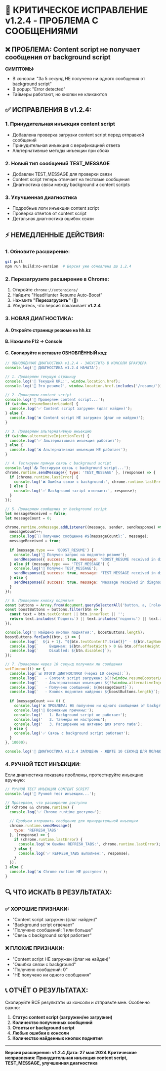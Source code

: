 # 🚨 КРИТИЧЕСКОЕ ИСПРАВЛЕНИЕ v1.2.4 - ПРОБЛЕМА С СООБЩЕНИЯМИ

## ❌ ПРОБЛЕМА: Content script не получает сообщения от background script

**СИМПТОМЫ:**
- В консоли: "За 5 секунд НЕ получено ни одного сообщения от background script"
- В popup: "Error detected"
- Таймеры работают, но кнопки не кликаются

## ✅ ИСПРАВЛЕНИЯ В v1.2.4:

### 1. Принудительная инъекция content script
- Добавлена проверка загрузки content script перед отправкой сообщений
- Принудительная инъекция с верификацией ответа
- Альтернативные методы инъекции при сбоях

### 2. Новый тип сообщений TEST_MESSAGE
- Добавлен TEST_MESSAGE для проверки связи
- Content script теперь отвечает на тестовые сообщения
- Диагностика связи между background и content scripts

### 3. Улучшенная диагностика
- Подробные логи инъекции content script
- Проверка ответов от content script
- Детальная диагностика ошибок связи

## ⚡ НЕМЕДЛЕННЫЕ ДЕЙСТВИЯ:

### 1. Обновите расширение:
```bash
git pull
npm run build:no-version  # Версия уже обновлена до 1.2.4
```

### 2. Перезагрузите расширение в Chrome:
1. Откройте `chrome://extensions/`
2. Найдите "HeadHunter Resume Auto-Boost"
3. Нажмите **"Перезагрузить"** (🔄)
4. Убедитесь, что версия показывает **v1.2.4**

### 3. НОВАЯ ДИАГНОСТИКА:

#### A. Откройте страницу резюме на hh.kz
#### B. Нажмите F12 → Console
#### C. Скопируйте и вставьте ОБНОВЛЁННЫЙ код:

```javascript
// ОБНОВЛЁННАЯ ДИАГНОСТИКА v1.2.4 - ЗАПУСТИТЬ В КОНСОЛИ БРАУЗЕРА
console.log('🚨 ДИАГНОСТИКА v1.2.4 НАЧАТА');

// 1. Проверяем текущую страницу
console.log('📍 Текущий URL:', window.location.href);
console.log('📍 Это резюме?', window.location.href.includes('/resume/'));

// 2. Проверяем content script
console.log('🔧 Проверяем content script...');
if (window.resumeBoosterLoaded) {
  console.log('✅ Content script загружен (флаг найден)');
} else {
  console.log('❌ Content script НЕ загружен (флаг не найден)');
}

// 3. Проверяем альтернативную инъекцию
if (window.alternativeInjectionTest) {
  console.log('✅ Альтернативная инъекция работает');
} else {
  console.log('❌ Альтернативная инъекция НЕ работает');
}

// 4. Тестируем прямую связь с background script
console.log('📤 Тестируем связь с background script...');
chrome.runtime.sendMessage({ type: 'TEST_MESSAGE' }, (response) => {
  if (chrome.runtime.lastError) {
    console.log('❌ Ошибка связи с background:', chrome.runtime.lastError);
  } else {
    console.log('✅ Background script отвечает:', response);
  }
});

// 5. Проверяем сообщения от background script
let messageReceived = false;
let messageCount = 0;

chrome.runtime.onMessage.addListener((message, sender, sendResponse) => {
  messageCount++;
  console.log(`📨 Получено сообщение #${messageCount}:`, message);
  messageReceived = true;
  
  if (message.type === 'BOOST_RESUME') {
    console.log('🎯 Получен запрос на поднятие резюме');
    sendResponse({ success: true, message: 'BOOST_RESUME received in diagnostic' });
  } else if (message.type === 'TEST_MESSAGE') {
    console.log('🧪 Получен TEST_MESSAGE');
    sendResponse({ success: true, message: 'TEST_MESSAGE received in diagnostic' });
  } else {
    sendResponse({ success: true, message: 'Message received in diagnostic' });
  }
});

// 6. Проверяем кнопку поднятия
const buttons = Array.from(document.querySelectorAll('button, a, [role="button"]'));
const boostButtons = buttons.filter(btn => {
  const text = btn.textContent || btn.innerText || '';
  return text.includes('Поднять') || text.includes('поднять') || text.includes('Boost');
});

console.log('🎯 Найдено кнопок поднятия:', boostButtons.length);
boostButtons.forEach((btn, i) => {
  console.log(`  ${i + 1}. "${btn.textContent?.trim()}" - ${btn.tagName} - ${btn.className}`);
  console.log(`     Видимая: ${btn.offsetWidth > 0 && btn.offsetHeight > 0}`);
  console.log(`     Disabled: ${btn.disabled}`);
});

// 7. Проверяем через 10 секунд получили ли сообщения
setTimeout(() => {
  console.log(`📊 ИТОГИ ДИАГНОСТИКИ (через 10 секунд):`);
  console.log(`   - Content script загружен: ${!!window.resumeBoosterLoaded}`);
  console.log(`   - Альтернативная инъекция: ${!!window.alternativeInjectionTest}`);
  console.log(`   - Получено сообщений: ${messageCount}`);
  console.log(`   - Кнопок поднятия найдено: ${boostButtons.length}`);
  
  if (messageCount === 0) {
    console.log('❌ ПРОБЛЕМА: НЕ получено ни одного сообщения от background script');
    console.log('🔧 Возможные причины:');
    console.log('   1. Background script не работает');
    console.log('   2. Таймеры не настроены');
    console.log('   3. Расширение не активно для этого таба');
  } else {
    console.log('✅ Связь с background script работает');
  }
}, 10000);

console.log('🚨 ДИАГНОСТИКА v1.2.4 ЗАПУЩЕНА - ЖДИТЕ 10 СЕКУНД ДЛЯ ПОЛНЫХ РЕЗУЛЬТАТОВ');
```

### 4. РУЧНОЙ ТЕСТ ИНЪЕКЦИИ:

Если диагностика показала проблемы, протестируйте инъекцию вручную:

```javascript
// РУЧНОЙ ТЕСТ ИНЪЕКЦИИ CONTENT SCRIPT
console.log('🔧 Ручной тест инъекции...');

// Проверяем, что расширение доступно
if (chrome && chrome.runtime) {
  console.log('✅ Chrome runtime доступен');
  
  // Пробуем отправить сообщение для принудительной инъекции
  chrome.runtime.sendMessage({ 
    type: 'REFRESH_TABS' 
  }, (response) => {
    if (chrome.runtime.lastError) {
      console.log('❌ Ошибка REFRESH_TABS:', chrome.runtime.lastError);
    } else {
      console.log('✅ REFRESH_TABS выполнен:', response);
    }
  });
} else {
  console.log('❌ Chrome runtime НЕ доступен');
}
```

## 🔍 ЧТО ИСКАТЬ В РЕЗУЛЬТАТАХ:

### ✅ ХОРОШИЕ ПРИЗНАКИ:
- "Content script загружен (флаг найден)"
- "Background script отвечает"
- "Получено сообщений: 1 или больше"
- "Связь с background script работает"

### ❌ ПЛОХИЕ ПРИЗНАКИ:
- "Content script НЕ загружен (флаг не найден)"
- "Ошибка связи с background"
- "Получено сообщений: 0"
- "НЕ получено ни одного сообщения"

## 📞 ОТЧЁТ О РЕЗУЛЬТАТАХ:

Скопируйте ВСЕ результаты из консоли и отправьте мне. Особенно важно:

1. **Статус content script (загружен/не загружен)**
2. **Количество полученных сообщений**
3. **Ответы от background script**
4. **Любые ошибки в консоли**
5. **Количество найденных кнопок поднятия**

---

**Версия расширения: v1.2.4**
**Дата: 27 мая 2024**
**Критические исправления: Принудительная инъекция content script, TEST_MESSAGE, улучшенная диагностика** 